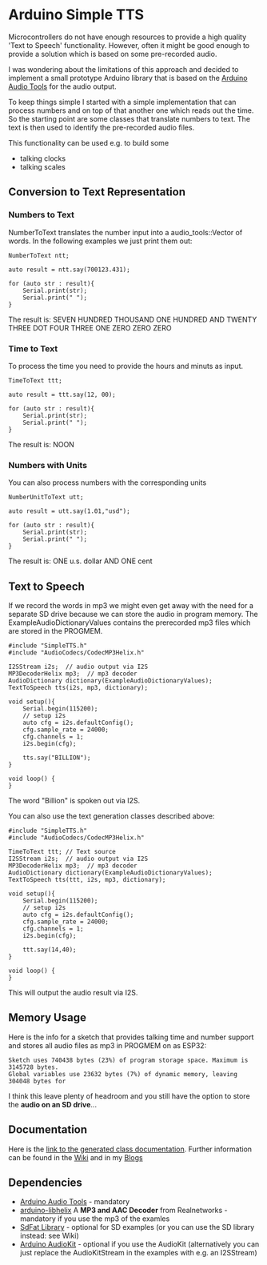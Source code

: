 # Arduino Simple TTS

Microcontrollers do not have enough resources to provide a high quality 'Text to Speech' functionality. 
However, often it might be good enough to provide a solution which is based on some pre-recorded audio.

I was wondering about the limitations of this approach and decided to implement a small prototype Arduino library
that is based on the [Arduino Audio Tools](https://github.com/pschatzmann/arduino-audio-tools) for the audio output.

To keep things simple I started with a simple implementation that can process numbers and on top of that another one which 
reads out the time. So the starting point are some classes that translate numbers to text. The text is then used to identify 
the pre-recorded audio files.

This functionality can be used e.g. to build some

- talking clocks
- talking scales


## Conversion to Text Representation

### Numbers to Text

NumberToText translates the number input into a audio_tools::Vector of words. In the following examples we just print them out:

```
NumberToText ntt;

auto result = ntt.say(700123.431);

for (auto str : result){
    Serial.print(str);
    Serial.print(" ");
}

```
The result is: SEVEN HUNDRED THOUSAND ONE HUNDRED AND TWENTY THREE DOT FOUR THREE ONE ZERO ZERO ZERO 

### Time to Text

To process the time you need to provide the hours and minuts as input.

```
TimeToText ttt;

auto result = ttt.say(12, 00);

for (auto str : result){
    Serial.print(str);
    Serial.print(" ");
}

```
The result is: NOON

### Numbers with Units

You can also process numbers with the corresponding units
```
NumberUnitToText utt;

auto result = utt.say(1.01,"usd");

for (auto str : result){
    Serial.print(str);
    Serial.print(" ");
}

```
The result is: ONE u.s. dollar AND ONE cent 


## Text to Speech

If we record the words in mp3 we might even get away with the need for a separate SD drive because we can store the audio in program memory. The ExampleAudioDictionaryValues contains the prerecorded mp3 files which are stored in the PROGMEM.

```
#include "SimpleTTS.h"
#include "AudioCodecs/CodecMP3Helix.h"

I2SStream i2s;  // audio output via I2S
MP3DecoderHelix mp3;  // mp3 decoder
AudioDictionary dictionary(ExampleAudioDictionaryValues);
TextToSpeech tts(i2s, mp3, dictionary);

void setup(){
    Serial.begin(115200);
    // setup i2s
    auto cfg = i2s.defaultConfig(); 
    cfg.sample_rate = 24000;
    cfg.channels = 1;
    i2s.begin(cfg);

    tts.say("BILLION");
}

void loop() {
}

```
The word "Billion" is spoken out via I2S.

You can also use the text generation classes described above:

```
#include "SimpleTTS.h"
#include "AudioCodecs/CodecMP3Helix.h"

TimeToText ttt; // Text source
I2SStream i2s;  // audio output via I2S
MP3DecoderHelix mp3;  // mp3 decoder
AudioDictionary dictionary(ExampleAudioDictionaryValues);
TextToSpeech tts(ttt, i2s, mp3, dictionary);

void setup(){
    Serial.begin(115200);
    // setup i2s
    auto cfg = i2s.defaultConfig(); 
    cfg.sample_rate = 24000;
    cfg.channels = 1;
    i2s.begin(cfg);

    ttt.say(14,40);
}

void loop() {
}

```
This will output the audio result via I2S.


## Memory Usage

Here is the info for a sketch that provides talking time and number support and stores all audio files as mp3 in PROGMEM on as ESP32:
```
Sketch uses 740438 bytes (23%) of program storage space. Maximum is 3145728 bytes.
Global variables use 23632 bytes (7%) of dynamic memory, leaving 304048 bytes for 
```

I think this leave plenty of headroom and you still have the option to store the __audio on an SD drive__...


## Documentation

Here is the [link to the generated class documentation](https://pschatzmann.github.io/arduino-simple-tts/docs/html/annotated.html). 
Further information can be found in the [Wiki](https://github.com/pschatzmann/arduino-simple-tts/wiki) and in my [Blogs](https://www.pschatzmann.ch/home/tag/tts/)


## Dependencies

- [Arduino Audio Tools](https://github.com/pschatzmann/arduino-audio-tools) - mandatory
- [arduino-libhelix](https://github.com/pschatzmann/arduino-libhelix) A __MP3 and AAC Decoder__ from Realnetworks - mandatory if you use the mp3 of the examles 
- [SdFat Library](https://github.com/greiman/SdFat) - optional for SD examples (or you can use the SD library instead: see Wiki)
- [Arduino AudioKit](https://github.com/pschatzmann/arduino-audiokit) - optional if you use the AudioKit (alternatively you can just replace the AudioKitStream in the examples with e.g. an I2SStream)
  
